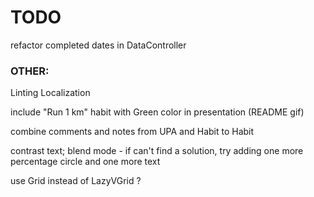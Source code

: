 #  TODO

refactor completed dates in DataController




### OTHER:
Linting
Localization

include "Run 1 km" habit with Green color in presentation (README gif)

combine comments and notes from UPA and Habit to Habit

contrast text; blend mode - if can't find a solution, try adding one more percentage circle and one more text

use Grid instead of LazyVGrid ?
